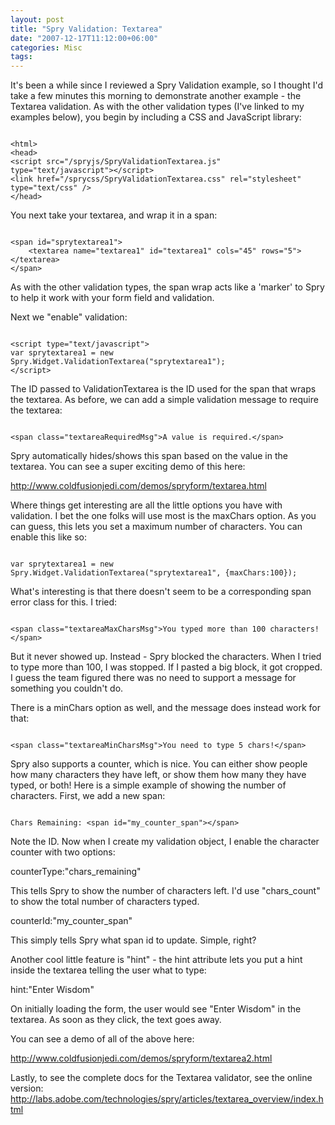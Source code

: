 ```yaml
---
layout: post
title: "Spry Validation: Textarea"
date: "2007-12-17T11:12:00+06:00"
categories: Misc 
tags: 
---
```


It's been a while since I reviewed a Spry Validation example, so I thought I'd take a few minutes this morning to demonstrate another example - the Textarea validation. As with the other validation types (I've linked to my examples below), you begin by including a CSS and JavaScript library:
<!--more-->
<code>
&lt;html&gt;
&lt;head&gt; 
&lt;script src="/spryjs/SpryValidationTextarea.js" type="text/javascript"&gt;&lt;/script&gt; 
&lt;link href="/sprycss/SpryValidationTextarea.css" rel="stylesheet" type="text/css" /&gt; 
&lt;/head&gt;
</code>

You next take your textarea, and wrap it in a span:

<code>
&lt;span id="sprytextarea1"&gt;
	&lt;textarea name="textarea1" id="textarea1" cols="45" rows="5"&gt;&lt;/textarea&gt;
&lt;/span&gt;
</code>

As with the other validation types, the span wrap acts like a 'marker' to Spry to help it work with your form field and validation. 

Next we "enable" validation:

<code>
&lt;script type="text/javascript"&gt;
var sprytextarea1 = new Spry.Widget.ValidationTextarea("sprytextarea1");
&lt;/script&gt;
</code>

The ID passed to ValidationTextarea is the ID used for the span that wraps the textarea. As before, we can add a simple validation message to require the textarea:

<code>
&lt;span class="textareaRequiredMsg"&gt;A value is required.&lt;/span&gt;
</code>

Spry automatically hides/shows this span based on the value in the textarea. You can see a super exciting demo of this here:

<a href="http://www.raymondcamden.com/demos/spryform/textarea.html">http://www.coldfusionjedi.com/demos/spryform/textarea.html</a>

Where things get interesting are all the little options you have with validation. I bet the one folks will use most is the maxChars option. As you can guess, this lets you set a maximum number of characters. You can enable this like so:

<code>
var sprytextarea1 = new Spry.Widget.ValidationTextarea("sprytextarea1", {maxChars:100});
</code> 

What's interesting is that there doesn't seem to be a corresponding span error class for this. I tried:

<code>
&lt;span class="textareaMaxCharsMsg"&gt;You typed more than 100 characters!&lt;/span&gt;
</code>

But it never showed up. Instead - Spry blocked the characters. When I tried to type more than 100, I was stopped. If I pasted a big block, it got cropped. I guess the team figured there was no need to support a message for something you couldn't do. 

There is a minChars option as well, and the message does instead work for that:

<code>
&lt;span class="textareaMinCharsMsg"&gt;You need to type 5 chars!&lt;/span&gt;
</code>

Spry also supports a counter, which is nice. You can either show people how many characters they have left, or show them how many they have typed, or both! Here is a simple example of showing the number of characters. First, we add a new span:

<code>
Chars Remaining: &lt;span id="my_counter_span"&gt;&lt;/span&gt;
</code>

Note the ID. Now when I create my validation object, I enable the character counter with two options:

counterType:"chars_remaining"

This tells Spry to show the number of characters left. I'd use "chars_count" to show the total number of characters typed.

counterId:"my_counter_span"

This simply tells Spry what span id to update. Simple, right?

Another cool little feature is "hint" - the hint attribute lets you put a hint inside the textarea telling the user what to type:

hint:"Enter Wisdom"

On initially loading the form, the user would see "Enter Wisdom" in the textarea. As soon as they click, the text goes away.

You can see a demo of all of the above here: 

<a href="http://www.coldfusionjedi.com/demos/spryform/textarea2.html">http://www.coldfusionjedi.com/demos/spryform/textarea2.html</a>

Lastly, to see the complete docs for the Textarea validator, see the online version:
<a href="http://labs.adobe.com/technologies/spry/articles/textarea_overview/index.html">http://labs.adobe.com/technologies/spry/articles/textarea_overview/index.html</a>